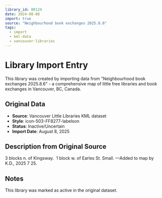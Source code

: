 ```yaml
---
library_id: 00124
date: 2024-08-08
import: true
source: "Neighbourhood book exchanges 2025.8.6"
tags:
  - import
  - kml-data
  - vancouver-libraries
---
```


# Library Import Entry

This library was created by importing data from "Neighbourhood book exchanges 2025.8.6" - a comprehensive map of little free libraries and book exchanges in Vancouver, BC, Canada.

## Original Data

- **Source**: Vancouver Little Libraries KML dataset
- **Style**: icon-503-FF8277-labelson
- **Status**: Inactive/Uncertain
- **Import Date**: August 8, 2025

## Description from Original Source

3 blocks n. of Kingsway.  1 block w. of Earles St.
Small.
—Added to map by K.D., 2025 7 25.



## Notes

This library was marked as active in the original dataset.
